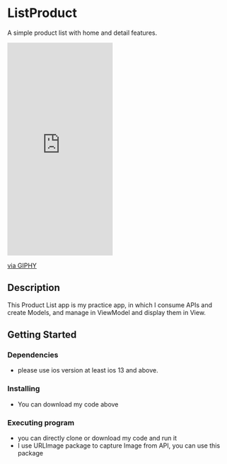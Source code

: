 # ListProduct

A simple product list with home and detail features.

<iframe src="https://giphy.com/embed/R6yp8LkVVcA5udffYe" width="238" height="480" frameBorder="0" class="giphy-embed" allowFullScreen></iframe><p><a href="https://giphy.com/gifs/R6yp8LkVVcA5udffYe">via GIPHY</a></p>

## Description

This Product List app is my practice app, in which I consume APIs and create Models, and manage in ViewModel and display them in View.

## Getting Started

### Dependencies

* please use ios version at least ios 13 and above.


### Installing

* You can download my code above

### Executing program

* you can directly clone or download my code and run it
* I use URLImage package to capture Image from API, you can use this package
```

